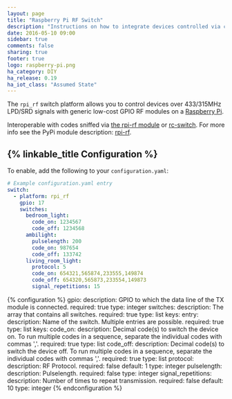 ```yaml
---
layout: page
title: "Raspberry Pi RF Switch"
description: "Instructions on how to integrate devices controlled via codes sent with low-cost GPIO RF modules on a Raspberry Pi into Home Assistant as a switch."
date: 2016-05-10 09:00
sidebar: true
comments: false
sharing: true
footer: true
logo: raspberry-pi.png
ha_category: DIY
ha_release: 0.19
ha_iot_class: "Assumed State"
---
```


The `rpi_rf` switch platform allows you to control devices over 433/315MHz LPD/SRD signals with generic low-cost GPIO RF modules on a [Raspberry Pi](https://www.raspberrypi.org/).

Interoperable with codes sniffed via [the rpi-rf module](https://pypi.python.org/pypi/rpi-rf) or [rc-switch](https://github.com/sui77/rc-switch).
For more info see the PyPi module description: [rpi-rf](https://pypi.python.org/pypi/rpi-rf).

## {% linkable_title Configuration %}

To enable, add the following to your `configuration.yaml`:

```yaml
# Example configuration.yaml entry
switch:
  - platform: rpi_rf
    gpio: 17
    switches:
      bedroom_light:
        code_on: 1234567
        code_off: 1234568
      ambilight:
        pulselength: 200
        code_on: 987654
        code_off: 133742
      living_room_light:
        protocol: 5
        code_on: 654321,565874,233555,149874
        code_off: 654320,565873,233554,149873
        signal_repetitions: 15
```

{% configuration %}
gpio:
  description: GPIO to which the data line of the TX module is connected.
  required: true
  type: integer
switches:
  description: The array that contains all switches.
  required: true
  type: list
  keys:
    entry:
      description: Name of the switch. Multiple entries are possible.
      required: true
      type: list
      keys:
        code_on:
          description: Decimal code(s) to switch the device on. To run multiple codes in a sequence, separate the individual codes with commas ','.
          required: true
          type: list
        code_off:
          description: Decimal code(s) to switch the device off. To run multiple codes in a sequence, separate the individual codes with commas ','.
          required: true
          type: list
        protocol:
          description: RF Protocol.
          required: false
          default: 1
          type: integer
        pulselength:
          description: Pulselength.
          required: false
          type: integer
        signal_repetitions:
          description: Number of times to repeat transmission.
          required: false
          default: 10
          type: integer
{% endconfiguration %}
